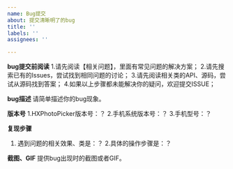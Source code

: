 ```yaml
---
name: Bug提交
about: 提交清晰明了的bug
title: ''
labels: ''
assignees: ''

---
```


**bug提交前阅读**
1.请先阅读【相关问题】，里面有常见问题的解决方案；
2.请先搜索已有的Issues，尝试找到相同问题的讨论；
3.请先阅读相关类的API、源码，尝试从源码找到答案；
4.如果以上步骤都未能解决你的疑问，欢迎提交ISSUE；

**bug描述**
请简单描述你的bug现象。

**版本号**
1.HXPhotoPicker版本号：？
2.手机系统版本号：？
3.手机型号：？

**复现步骤**
1. 遇到问题的相关效果、类是：？
2.具体的操作步骤是：？

**截图、GIF**
提供bug出现时的截图或者GIF。
